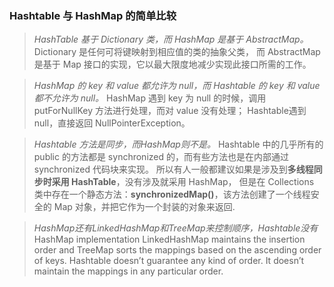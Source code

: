 ### Hashtable 与 HashMap 的简单比较

> _HashTable 基于 Dictionary 类，而 HashMap 是基于 AbstractMap。_
        Dictionary 是任何可将键映射到相应值的类的抽象父类，
        而 AbstractMap 是基于 Map 接口的实现，它以最大限度地减少实现此接口所需的工作。

> _HashMap 的 key 和 value 都允许为 null，而 Hashtable 的 key 和 value 都不允许为 null。_
        HashMap 遇到 key 为 null 的时候，调用 putForNullKey 方法进行处理，而对 value 没有处理；
        Hashtable遇到 null，直接返回 NullPointerException。

> _Hashtable 方法是同步，而HashMap则不是。_
        Hashtable 中的几乎所有的 public 的方法都是 synchronized 的，而有些方法也是在内部通过 synchronized 代码块来实现。
        所以有人一般都建议如果是涉及到**多线程同步时采用 HashTable**，没有涉及就采用 HashMap，
        但是在 Collections 类中存在一个静态方法：**synchronizedMap()**，该方法创建了一个线程安全的 Map 对象，并把它作为一个封装的对象来返回.

> _HashMap还有LinkedHashMap和TreeMap来控制顺序，Hashtable没有_  
        HashMap implementation LinkedHashMap maintains the insertion order 
        and TreeMap sorts the mappings based on the ascending order of keys.
        Hashtable doesn’t guarantee any kind of order. It doesn’t maintain the mappings in any particular order.